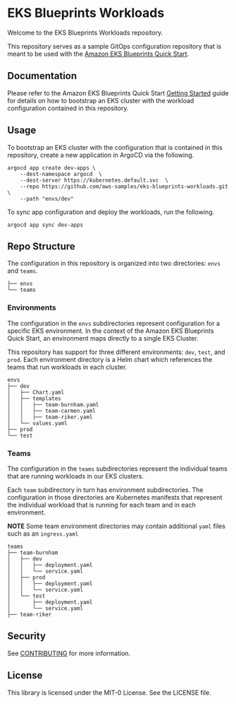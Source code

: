 # EKS Blueprints Workloads

Welcome to the EKS Blueprints Workloads repository.

This repository serves as a sample GitOps configuration repository that is meant to be used with the [Amazon EKS Blueprints Quick Start](https://github.com/aws-quickstart/cdk-eks-blueprints).

## Documentation  

Please refer to the Amazon EKS Blueprints Quick Start [Getting Started](https://aws-quickstart.github.io/ssp-amazon-eks/getting-started/) guide for details on how to bootstrap an EKS cluster with the workload configuration contained in this repository.

## Usage 

To bootstrap an EKS cluster with the configuration that is contained in this repository, create a new application in ArgoCD via the following.

```
argocd app create dev-apps \
    --dest-namespace argocd  \
    --dest-server https://kubernetes.default.svc  \
    --repo https://github.com/aws-samples/eks-blueprints-workloads.git \
    --path "envs/dev"
```

To sync app configuration and deploy the workloads, run the following.

```
argocd app sync dev-apps 
```

## Repo Structure 

The configuration in this repository is organized into two directories: `envs` and `teams`. 

```
├── envs
└── teams
```

### Environments

The configuration in the `envs` subdirectories represent configuration for a specific EKS environment. In the context of the Amazon EKS Blueprints Quick Start, an environment maps directly to a single EKS Cluster. 

This repository has support for three different environments: `dev`, `test`, and `prod`. Each environment directory is a Helm chart which references the teams that run workloads in each cluster.

```
envs
├── dev
│   ├── Chart.yaml
│   ├── templates
│   │   ├── team-burnham.yaml
│   │   ├── team-carmen.yaml
│   │   ├── team-riker.yaml
│   └── values.yaml
├── prod
└── test
```

### Teams

The configuration in the `teams` subdirectories represent the individual teams that are running workloads in our EKS clusters. 

Each `team` subdirectory in turn has environment subdirectories. The configuration in those directories are Kubernetes manifests that represent the individual workload that is running for each team and in each environment. 

**NOTE** Some team environment directories may contain additional `yaml` files such as an `ingress.yaml`
```
teams
├── team-burnham
│   ├── dev
│   │   ├── deployment.yaml
│   │   └── service.yaml
│   ├── prod
│   │   ├── deployment.yaml
│   │   └── service.yaml
│   └── test
│       ├── deployment.yaml
│       └── service.yaml
├── team-riker

```
## Security

See [CONTRIBUTING](CONTRIBUTING.md#security-issue-notifications) for more information.

## License

This library is licensed under the MIT-0 License. See the LICENSE file.

